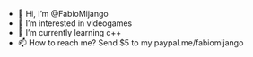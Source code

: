 - 👋 Hi, I’m @FabioMijango
- 👀 I’m interested in videogames
- 🌱 I’m currently learning c++
- 📫 How to reach me? Send $5 to my paypal.me/fabiomijango

<!---
FabioMijango/FabioMijango is a ✨ special ✨ repository because its `README.md` (this file) appears on your GitHub profile.
You can click the Preview link to take a look at your changes.
--->
